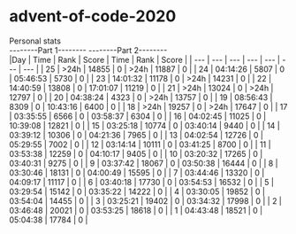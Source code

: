 # advent-of-code-2020

Personal stats  
      --------Part 1--------   --------Part 2--------  
|Day  |     Time |  Rank | Score  |     Time |  Rank | Score |
| --- | --- | --- | --- | --- | --- | --- |
| 25  |     >24h | 14855 |     0  |     >24h | 11887 |     0 | 
| 24  | 04:14:26 |  5807 |     0  | 05:46:53 |  5730 |     0 |
| 23  | 14:01:32 | 11178 |     0  |     >24h | 14231 |     0 |
| 22  | 14:40:59 | 13808 |     0  | 17:01:07 | 11219 |     0 |
| 21  |     >24h | 13024 |     0  |     >24h | 12797 |     0 |
| 20  | 04:38:24 |  4323 |     0  |     >24h | 13757 |     0 |
| 19  | 08:56:43 |  8309 |     0  | 10:43:16 |  6400 |     0 |
| 18  |     >24h | 19257 |     0  |     >24h | 17647 |     0 |
| 17  | 03:35:55 |  6566 |     0  | 03:58:37 |  6304 |     0 |
| 16  | 04:02:45 | 11025 |     0  | 10:39:08 | 12821 |     0 |
| 15  | 03:25:18 | 10774 |     0  | 03:40:14 |  9440 |     0 |
| 14  | 03:39:12 | 10306 |     0  | 04:21:36 |  7965 |     0 |
| 13  | 04:02:54 | 12726 |     0  | 05:29:55 |  7002 |     0 |
| 12  | 03:14:14 | 10111 |     0  | 03:41:25 |  8700 |     0 |
| 11  | 03:53:38 | 12259 |     0  | 04:10:17 |  9405 |     0 |
| 10  | 03:20:32 | 17265 |     0  | 03:40:31 |  9275 |     0 |
|  9  | 03:37:42 | 18067 |     0  | 03:50:38 | 16444 |     0 |
|  8  | 03:30:46 | 18131 |     0  | 04:00:49 | 15595 |     0 |
|  7  | 03:44:46 | 13320 |     0  | 04:09:17 | 11117 |     0 |
|  6  | 03:40:18 | 17730 |     0  | 03:54:53 | 16532 |     0 |
|  5  | 03:29:54 | 15142 |     0  | 03:35:22 | 14222 |     0 |
|  4  | 03:30:05 | 19852 |     0  | 03:54:04 | 14455 |     0 |
|  3  | 03:25:21 | 19402 |     0  | 03:34:32 | 17998 |     0 |
|  2  | 03:46:48 | 20021 |     0  | 03:53:25 | 18618 |     0 |
|  1  | 04:43:48 | 18521 |     0  | 05:04:38 | 17784 |     0 |